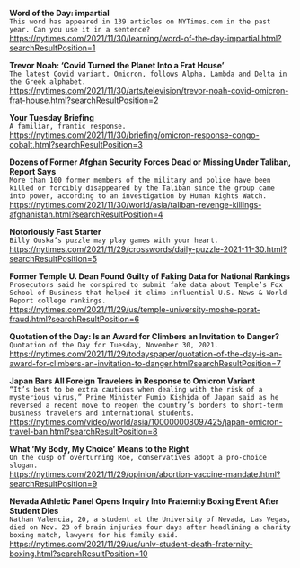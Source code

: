 **Word of the Day: impartial**\
`This word has appeared in 139 articles on NYTimes.com in the past year. Can you use it in a sentence?`\
https://nytimes.com/2021/11/30/learning/word-of-the-day-impartial.html?searchResultPosition=1

**Trevor Noah: ‘Covid Turned the Planet Into a Frat House’**\
`The latest Covid variant, Omicron, follows Alpha, Lambda and Delta in the Greek alphabet.`\
https://nytimes.com/2021/11/30/arts/television/trevor-noah-covid-omicron-frat-house.html?searchResultPosition=2

**Your Tuesday Briefing**\
`A familiar, frantic response.`\
https://nytimes.com/2021/11/30/briefing/omicron-response-congo-cobalt.html?searchResultPosition=3

**Dozens of Former Afghan Security Forces Dead or Missing Under Taliban, Report Says**\
`More than 100 former members of the military and police have been killed or forcibly disappeared by the Taliban since the group came into power, according to an investigation by Human Rights Watch.`\
https://nytimes.com/2021/11/30/world/asia/taliban-revenge-killings-afghanistan.html?searchResultPosition=4

**Notoriously Fast Starter**\
`Billy Ouska’s puzzle may play games with your heart.`\
https://nytimes.com/2021/11/29/crosswords/daily-puzzle-2021-11-30.html?searchResultPosition=5

**Former Temple U. Dean Found Guilty of Faking Data for National Rankings**\
`Prosecutors said he conspired to submit fake data about Temple’s Fox School of Business that helped it climb influential U.S. News & World Report college rankings.`\
https://nytimes.com/2021/11/29/us/temple-university-moshe-porat-fraud.html?searchResultPosition=6

**Quotation of the Day: Is an Award for Climbers an Invitation to Danger?**\
`Quotation of the Day for Tuesday, November 30, 2021.`\
https://nytimes.com/2021/11/29/todayspaper/quotation-of-the-day-is-an-award-for-climbers-an-invitation-to-danger.html?searchResultPosition=7

**Japan Bars All Foreign Travelers in Response to Omicron Variant**\
`“It’s best to be extra cautious when dealing with the risk of a mysterious virus,” Prime Minister Fumio Kishida of Japan said as he reversed a recent move to reopen the country’s borders to short-term business travelers and international students.`\
https://nytimes.com/video/world/asia/100000008097425/japan-omicron-travel-ban.html?searchResultPosition=8

**What ‘My Body, My Choice’ Means to the Right**\
`On the cusp of overturning Roe, conservatives adopt a pro-choice slogan.`\
https://nytimes.com/2021/11/29/opinion/abortion-vaccine-mandate.html?searchResultPosition=9

**Nevada Athletic Panel Opens Inquiry Into Fraternity Boxing Event After Student Dies**\
`Nathan Valencia, 20, a student at the University of Nevada, Las Vegas, died on Nov. 23 of brain injuries four days after headlining a charity boxing match, lawyers for his family said.`\
https://nytimes.com/2021/11/29/us/unlv-student-death-fraternity-boxing.html?searchResultPosition=10

